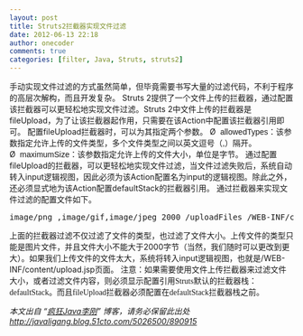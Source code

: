 ```yaml
---
layout: post
title: Struts2拦截器实现文件过滤
date: 2012-06-13 22:18
author: onecoder
comments: true
categories: [filter, Java, Struts, struts2]
---
```

<p>
	手动实现文件过滤的方式虽然简单，但毕竟需要书写大量的过滤代码，不利于程序的高层次解构，而且开发复杂。 Struts 2提供了一个文件上传的拦截器，通过配置该拦截器可以更轻松地实现文件过滤。Struts 2中文件上传的拦截器是fileUpload，为了让该拦截器起作用，只需要在该Action中配置该拦截器引用即可。 配置fileUpload拦截器时，可以为其指定两个参数。 &Oslash;&nbsp;&nbsp;<span style="font-family: Arial;">allowedTypes</span>：该参数指定允许上传的文件类型，多个文件类型之间以英文逗号（<span style="font-family: Arial;">,</span>）隔开。 &Oslash;&nbsp;&nbsp;<span style="font-family: Arial;">maximumSize</span>：该参数指定允许上传的文件大小，单位是字节。 通过配置fileUpload的拦截器，可以更轻松地实现文件过滤，当文件过滤失败后，系统自动转入input逻辑视图，因此必须为该Action配置名为input的逻辑视图。除此之外，还必须显式地为该Action配置defaultStack的拦截器引用。 通过拦截器来实现文件过滤的配置文件如下。&nbsp;</p>
<pre class="brush:java;first-line:1;pad-line-numbers:true;highlight:null;collapse:false;">
image/png ,image/gif,image/jpeg 2000 /uploadFiles /WEB-INF/content/succ.jsp /WEB-INF/content/upload.jsp /WEB-INF/content/{1}.jsp 
</pre>
<p>
	上面的拦截器过滤不仅过滤了文件的类型，也过滤了文件大小。上传文件的类型只能是图片文件，并且文件大小不能大于2000字节（当然，我们随时可以更改到更大）。如果我们上传文件的文件太大，系统将转入input逻辑视图，也就是/WEB-INF/content/upload.jsp页面。 注意：<span style="font-family: 'Times New Roman'; ">如果需要使用文件上传拦截器来过滤文件大小，或者过滤文件内容，则必须显示配置引用Struts默认的拦截器栈：defaultStack。而且fileUpload拦截器必须配置在defaultStack拦截器栈之前。</span></p>
<p>
	<cite>本文出自 &ldquo;<a href="http://javaligang.blog.51cto.com/">疯狂Java李刚</a>&rdquo; 博客，请务必保留此出处<a href="http://javaligang.blog.51cto.com/5026500/890915">http://javaligang.blog.51cto.com/5026500/890915</a></cite></p>

